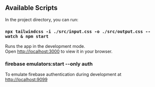 ## Available Scripts

In the project directory, you can run:

### `npx tailwindcss -i ./src/input.css -o ./src/output.css --watch & npm start`

Runs the app in the development mode.\
Open [http://localhost:3000](http://localhost:3000) to view it in your browser.

### firebase emulators:start --only auth

To emulate firebase authentication during development at [http://localhost:9099](http://localhost:9099)



